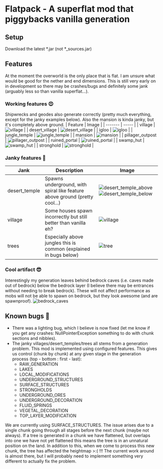 # Flatpack - A superflat mod that piggybacks vanilla generation
## Setup
Download the latest \*.jar (not \*\_sources.jar)

## Features
At the moment the overworld is the only place that is flat. I am unsure what would be good for the nether and end dimensions. This is still very early on in development so there may be crashes/bugs and definitely some jank (arguably less so than vanilla superflat...).

### Working features 😍
Shipwrecks and geodes also generate correctly (pretty much everything, except for the janky examples below). Also the mansion is kinda janky, but it's completely above ground.
| Feature | Image |
| ------- | ----- |
| village |  ![village](https://github.com/crayjake/fabric-flatpack/blob/d56aeb3f51316c38c8e9c075a7818041694be6aa/images/village.png) |
| desert_village | ![desert_village](https://github.com/crayjake/fabric-flatpack/blob/d56aeb3f51316c38c8e9c075a7818041694be6aa/images/desert_village.png) |
| igloo | ![igloo](https://github.com/crayjake/fabric-flatpack/blob/d56aeb3f51316c38c8e9c075a7818041694be6aa/images/igloo.png) |
| jungle_temple | ![jungle_temple](https://github.com/crayjake/fabric-flatpack/blob/d56aeb3f51316c38c8e9c075a7818041694be6aa/images/jungle_temple.png) |
| mansion | ![mansion](https://github.com/crayjake/fabric-flatpack/blob/d56aeb3f51316c38c8e9c075a7818041694be6aa/images/mansion.png) |
| pillager_outpost | ![pillager_outpost](https://github.com/crayjake/fabric-flatpack/blob/562c3015d950ef7d8ae31817881d506153c62002/images/pillager2.png) |
| ruined_portal | ![ruined_portal](https://github.com/crayjake/fabric-flatpack/blob/d56aeb3f51316c38c8e9c075a7818041694be6aa/images/ruined_portal.png) |
| swamp_hut | ![swamp_hut](https://github.com/crayjake/fabric-flatpack/blob/d56aeb3f51316c38c8e9c075a7818041694be6aa/images/swamp_hut.png) |
| stronghold | ![stronghold](https://github.com/crayjake/fabric-flatpack/blob/d56aeb3f51316c38c8e9c075a7818041694be6aa/images/stronghold2.png) |

### Janky features 🥴
| Jank | Description | Image | 
| ---- | ----------- | ----- | 
| desert_temple | Spawns underground, with spiral like feature above ground (pretty cool...) | ![desert_temple_above](https://github.com/crayjake/fabric-flatpack/blob/d56aeb3f51316c38c8e9c075a7818041694be6aa/images/janky_desert_pyramid1.png) ![desert_temple_below](https://github.com/crayjake/fabric-flatpack/blob/d56aeb3f51316c38c8e9c075a7818041694be6aa/images/janky_desert_pyramid2.png) |
| village | Some houses spawn incorrectly but still better than vanilla eh? | ![village](https://github.com/crayjake/fabric-flatpack/blob/d56aeb3f51316c38c8e9c075a7818041694be6aa/images/janky_village.png) |
| trees | Especially above jungles this is common (explained in bugs below) | ![tree](https://github.com/crayjake/fabric-flatpack/blob/d56aeb3f51316c38c8e9c075a7818041694be6aa/images/janky_tree.png) |

### Cool artifact 😎
Interestingly my generation leaves behind bedrock caves (i.e. caves made out of bedrock) below the bedrock layer (I believe there may be entrances without needing to break bedrock). These will not affect performance as mobs will not be able to spawn on bedrock, but they look awesome (and are spawnproof).
![bedrock_caves](https://github.com/crayjake/fabric-flatpack/blob/d56aeb3f51316c38c8e9c075a7818041694be6aa/images/bedrock_caves.png)

## Known bugs 🐞
 - There was a lighting bug, which I believe is now fixed (let me know if you get any crashes: NullPointerException something to do with chunk sections and nibbles).
 - The janky villages/desert_temples/trees all stems from a generation problem. This mod is implemented using configured features. This gives us control (chunk by chunk) at any given stage in the generation process (top - bottom : first - last):
     - RAW_GENERATION
     - LAKES
     - LOCAL_MODIFICATIONS
     - UNDERGROUND_STRUCTURES
     - SURFACE_STRUCTURES
     - STRONGHOLDS
     - UNDERGROUND_ORES
     - UNDERGROUND_DECORATION
     - FLUID_SPRINGS
     - VEGETAL_DECORATION
     - TOP_LAYER_MODIFICATION

We are currently using SURFACE_STRUCTURES. The issue arises due to a single chunk going through all stages before the next chunk (maybe not always). If a tree is generated in a chunk we have flattened, but overlaps into one we have not yet flattened this means the tree is in an unnatural position on the land. In addition to this, when we come to process this new chunk, the tree has affected the heightmap >:( !!! The current work around is almost there, but I will probably need to implement something very different to actually fix the problem.

